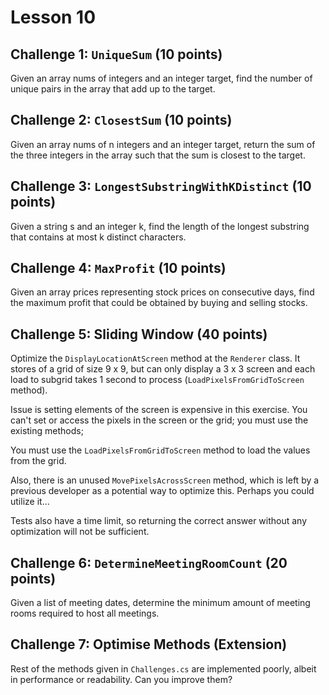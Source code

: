 # Lesson 10 

## Challenge 1: `UniqueSum` (10 points)

Given an array nums of integers and an integer target, find the number of unique pairs in the array that add up to the target.

## Challenge 2: `ClosestSum` (10 points)

Given an array nums of n integers and an integer target, return the sum of the three integers in the array such that the sum is closest to the target.

## Challenge 3: `LongestSubstringWithKDistinct` (10 points)

Given a string s and an integer k, find the length of the longest substring that contains at most k distinct characters.

## Challenge 4: `MaxProfit` (10 points)

Given an array prices representing stock prices on consecutive days, find the maximum profit that could be obtained by buying and selling stocks.

## Challenge 5: Sliding Window (40 points)

Optimize the `DisplayLocationAtScreen` method at the `Renderer` class. It stores of a grid of size 9 x 9, but can only display a 3 x 3 screen and each load to subgrid takes 1 second to process (`LoadPixelsFromGridToScreen` method). 

Issue is setting elements of the screen is expensive in this exercise. You can't set or access the pixels in the screen or the grid; you must use the existing methods; 

You must use the `LoadPixelsFromGridToScreen` method to load the values from the grid.

Also, there is an unused `MovePixelsAcrossScreen` method, which is left by a previous developer as a potential way to optimize this. Perhaps you could utilize it...

Tests also have a time limit, so returning the correct answer without any optimization will not be sufficient.

## Challenge 6: `DetermineMeetingRoomCount` (20 points)

Given a list of meeting dates, determine the minimum amount of meeting rooms required to host all meetings.

## Challenge 7: Optimise Methods (Extension)

Rest of the methods given in `Challenges.cs` are implemented poorly, albeit in performance or readability. Can you improve them?